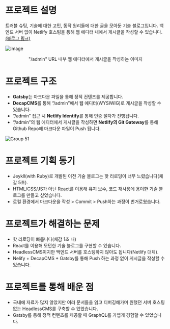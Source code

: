 # **프로젝트 설명**

트러블 슈팅, 기술에 대한 고민, 동작 원리들에 대한 글을 모아둔 기술 블로그입니다. 백엔드 서버 없이 Netlify 호스팅을 통해 웹 에디터 내에서 게시글을 작성할 수 있습니다. [(블로그 링크)](https://lucaseunchae.site/)

![image](https://github.com/user-attachments/assets/4a3d6980-31d2-4472-bb62-26c32681d1f3)

<p align="center">"/admin" URL 내부 웹 에디터에서 게시글을 작성하는 이미지</p>

# **프로젝트 구조**

- **Gatsby**는 마크다운 파일을 통해 정적 컨텐츠를 제공합니다.
- **DecapCMS**를 통해 “/admin”에서 웹 에디터(WYSIWIG)로 게시글을 작성할 수 있습니다.
- “/admin” 접근 시 **Netlify Identify**를 통해 인증 절차가 진행됩니다.
- “/admin”의 웹 에디터에서 게시글을 작성하면 **Netlify의 Git Gateway**를 통해 Github Repo에 마크다운 파일이 Push 됩니다.

![Group 51](https://github.com/user-attachments/assets/08bfd430-15f7-4888-bcec-c8889173d535)

# **프로젝트 기획 동기**

- Jeykll(with Ruby)로 개발된 이전 기술 블로그는 핫 리로딩이 너무 느렸습니다(체감 5초).
- HTML/CSS/JS가 아닌 React를 이용해 유지 보수, 코드 재사용에 용이한 기술 블로그를 만들고 싶었습니다.
- 로컬 환경에서 마크다운을 작성 > Commit > Push하는 과정이 번거로웠습니다.

# **프로젝트가 해결하는 문제**

- 핫 리로딩이 빠릅니다(체감 1초 내)
- React를 이용해 모던한 기술 블로그를 구현할 수 있습니다.
- HeadlessCMS이지만 백엔드 서버를 호스팅하지 않아도 됩니다(Netlify 대체).
- Nelify + DecapCMS + Gatsby를 통해 Push 하는 과정 없이 게시글을 작성할 수 있습니다.

# **프로젝트를 통해 배운 점**

- 국내에 자료가 많지 않았지만 여러 문서들을 읽고 디버깅해가며 원했던 서버 호스팅 없는 HeadlessCMS를 구축할 수 있었습니다.
- Gatsby를 통해 정적 컨텐츠를 제공할 때 GraphQL를 가볍게 경험할 수 있었습니다.
